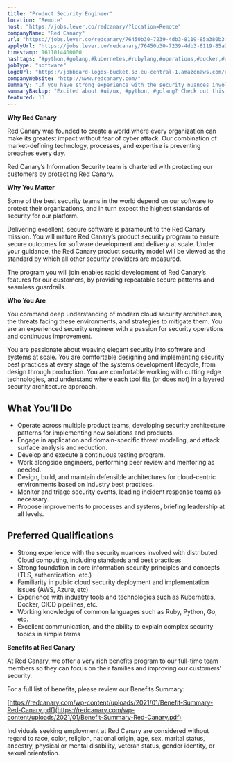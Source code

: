 ```yaml
---
title: "Product Security Engineer"
location: "Remote"
host: "https://jobs.lever.co/redcanary/?location=Remote"
companyName: "Red Canary"
url: "https://jobs.lever.co/redcanary/76450b30-7239-4db3-8119-85a380b3f847"
applyUrl: "https://jobs.lever.co/redcanary/76450b30-7239-4db3-8119-85a380b3f847/apply"
timestamp: 1611014400000
hashtags: "#python,#golang,#kubernetes,#rubylang,#operations,#docker,#aws,#azure,#ui/ux,#office"
jobType: "software"
logoUrl: "https://jobboard-logos-bucket.s3.eu-central-1.amazonaws.com/red-canary"
companyWebsite: "http://www.redcanary.com/"
summary: "If you have strong experience with the security nuances involved with distributed Cloud computing, including standards and best practices, Red Canary is looking for someone with your skillset."
summaryBackup: "Excited about #ui/ux, #python, #golang? Check out this job post!"
featured: 13
---
```


**Why Red Canary**

Red Canary was founded to create a world where every organization can make its greatest impact without fear of cyber attack. Our combination of market-defining technology, processes, and expertise is preventing breaches every day.

Red Canary’s Information Security team is chartered with protecting our customers by protecting Red Canary.

**Why You Matter**

Some of the best security teams in the world depend on our software to protect their organizations, and in turn expect the highest standards of security for our platform.

Delivering excellent, secure software is paramount to the Red Canary mission. You will mature Red Canary’s product security program to ensure secure outcomes for software development and delivery at scale. Under your guidance, the Red Canary product security model will be viewed as the standard by which all other security providers are measured.

The program you will join enables rapid development of Red Canary’s features for our customers, by providing repeatable secure patterns and seamless guardrails.

**Who You Are**

You command deep understanding of modern cloud security architectures, the threats facing these environments, and strategies to mitigate them. You are an experienced security engineer with a passion for security operations and continuous improvement.

You are passionate about weaving elegant security into software and systems at scale. You are comfortable designing and implementing security best practices at every stage of the systems development lifecycle, from design through production. You are comfortable working with cutting edge technologies, and understand where each tool fits (or does not) in a layered security architecture approach.

## What You’ll Do

*   Operate across multiple product teams, developing security architecture patterns for implementing new solutions and products. 
*   Engage in application and domain-specific threat modeling, and attack surface analysis and reduction.
*   Develop and execute a continuous testing program.
*   Work alongside engineers, performing peer review and mentoring as needed.
*   Design, build, and maintain defensible architectures for cloud-centric environments based on industry best practices.
*   Monitor and triage security events, leading incident response teams as necessary.
*   Propose improvements to processes and systems, briefing leadership at all levels.

## Preferred Qualifications

*   Strong experience with the security nuances involved with distributed Cloud computing, including standards and best practices
*   Strong foundation in core information security principles and concepts (TLS, authentication, etc.)
*   Familiarity in public cloud security deployment and implementation issues (AWS, Azure, etc)
*   Experience with industry tools and technologies such as Kubernetes, Docker, CICD pipelines, etc.
*   Working knowledge of common languages such as Ruby, Python, Go, etc.
*   Excellent communication, and the ability to explain complex security topics in simple terms

**Benefits at Red Canary**

At Red Canary, we offer a very rich benefits program to our full-time team members so they can focus on their families and improving our customers’ security. 

For a full list of benefits, please review our Benefits Summary:

[https://redcanary.com/wp-content/uploads/2021/01/Benefit-Summary-Red-Canary.pdf](https://redcanary.com/wp-content/uploads/2021/01/Benefit-Summary-Red-Canary.pdf)

Individuals seeking employment at Red Canary are considered without regard to race, color, religion, national origin, age, sex, marital status, ancestry, physical or mental disability, veteran status, gender identity, or sexual orientation.
